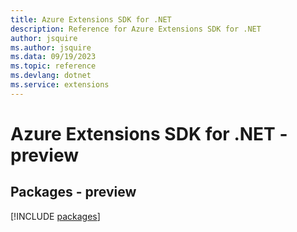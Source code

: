 ```yaml
---
title: Azure Extensions SDK for .NET
description: Reference for Azure Extensions SDK for .NET
author: jsquire
ms.author: jsquire
ms.data: 09/19/2023
ms.topic: reference
ms.devlang: dotnet
ms.service: extensions
---
```

# Azure Extensions SDK for .NET - preview
## Packages - preview
[!INCLUDE [packages](extensions-index.md)]
